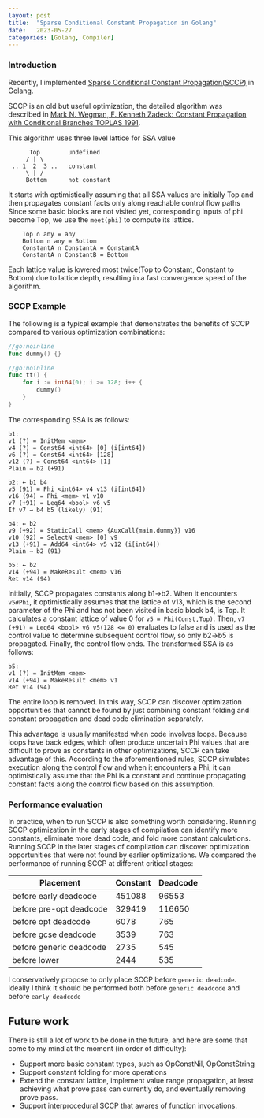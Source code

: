 ```yaml
---
layout: post
title:  "Sparse Conditional Constant Propagation in Golang"
date:   2023-05-27
categories: [Golang, Compiler]
---
```


### Introduction
Recently, I implemented [Sparse Conditional Constant Propagation(SCCP)](https://github.com/golang/go/commit/4ee1d542eda8d8aab7ca2024a4a0a9068d3cad70) in Golang.

SCCP is an old but useful optimization, the detailed algorithm was described in [Mark N. Wegman, F. Kenneth Zadeck: Constant Propagation with Conditional Branches TOPLAS 1991](https://www.cs.wustl.edu/~cytron/531Pages/f11/Resources/Papers/cprop.pdf).

This algorithm uses three level lattice for SSA value

```
      Top        undefined
     / | \
 .. 1  2  3 ..   constant
     \ | /
     Bottom      not constant
```

It starts with optimistically assuming that all SSA values are initially Top and then propagates constant facts only along reachable control flow paths Since some basic blocks are not visited yet, corresponding inputs of phi become Top, we use the `meet(phi)` to compute its lattice.

```
    Top ∩ any = any
    Bottom ∩ any = Bottom
    ConstantA ∩ ConstantA = ConstantA
    ConstantA ∩ ConstantB = Bottom
```

Each lattice value is lowered most twice(Top to Constant, Constant to Bottom) due to lattice depth, resulting in a fast convergence speed of the algorithm.

### SCCP Example

The following is a typical example that demonstrates the benefits of SCCP compared to various optimization combinations:

```go
//go:noinline
func dummy() {}

//go:noinline
func tt() {
	for i := int64(0); i >= 128; i++ {
		dummy()
	}
}
```

The corresponding SSA is as follows:

```
b1:
v1 (?) = InitMem <mem>
v4 (?) = Const64 <int64> [0] (i[int64])
v6 (?) = Const64 <int64> [128]
v12 (?) = Const64 <int64> [1]
Plain → b2 (+91)

b2: ← b1 b4
v5 (91) = Phi <int64> v4 v13 (i[int64])
v16 (94) = Phi <mem> v1 v10
v7 (+91) = Leq64 <bool> v6 v5
If v7 → b4 b5 (likely) (91)

b4: ← b2
v9 (+92) = StaticCall <mem> {AuxCall{main.dummy}} v16
v10 (92) = SelectN <mem> [0] v9
v13 (+91) = Add64 <int64> v5 v12 (i[int64])
Plain → b2 (91)

b5: ← b2
v14 (+94) = MakeResult <mem> v16
Ret v14 (94)
```

Initially, SCCP propagates constants along b1->b2. When it encounters `v5#Phi`, it optimistically assumes that the lattice of v13, which is the second parameter of the Phi and has not been visited in basic block b4, is Top. It calculates a constant lattice of value 0 for `v5 = Phi(Const,Top)`. Then, `v7 (+91) = Leq64 <bool> v6 v5(128 <= 0)` evaluates to false and is used as the control value to determine subsequent control flow, so only b2->b5 is propagated. Finally, the control flow ends. The transformed SSA is as follows:
```
b5:
v1 (?) = InitMem <mem>
v14 (+94) = MakeResult <mem> v1
Ret v14 (94)
```
The entire loop is removed. In this way, SCCP can discover optimization opportunities that cannot be found by just combining constant folding and constant propagation and dead code elimination separately.

This advantage is usually manifested when code involves loops. Because loops have back edges, which often produce uncertain Phi values that are difficult to prove as constants in other optimizations, SCCP can take advantage of this. According to the aforementioned rules, SCCP simulates execution along the control flow and when it encounters a Phi, it can optimistically assume that the Phi is a constant and continue propagating constant facts along the control flow based on this assumption.

### Performance evaluation
In practice, when to run SCCP is also something worth considering. Running SCCP optimization in the early stages of compilation can identify more constants, eliminate more dead code, and fold more constant calculations. Running SCCP in the later stages of compilation can discover optimization opportunities that were not found by earlier optimizations. We compared the performance of running SCCP at different critical stages:

| Placement | Constant | Deadcode |
| --------- | -------- | -------- |
| before early deadcode | 451088 | 96553 |
| before pre-opt deadcode | 329419 | 116650 |
| before opt deadcode | 6078 | 765 |
| before gcse deadcode | 3539 | 763 |
| before generic deadcode | 2735 | 545 |
| before lower | 2444 | 535 |

I conservatively propose to only place SCCP before `generic deadcode`. Ideally I think it should be performed both before `generic deadcode` and before `early deadcode`

## Future work
There is still a lot of work to be done in the future, and here are some that come to my mind at the moment (in order of difficulty):

- Support more basic constant types, such as OpConstNil, OpConstString
- Support constant folding for more operations
- Extend the constant lattice, implement value range propagation, at least achieving what prove pass can currently do, and eventually removing prove pass.
- Support interprocedural SCCP that awares of function invocations.